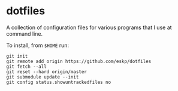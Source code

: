 dotfiles
========

A collection of configuration files for various programs that I use at command line.

To install, from `$HOME` run:

    git init
    git remote add origin https://github.com/eskp/dotfiles
    git fetch --all
    git reset --hard origin/master
    git submodule update --init
    git config status.showuntrackedfiles no
